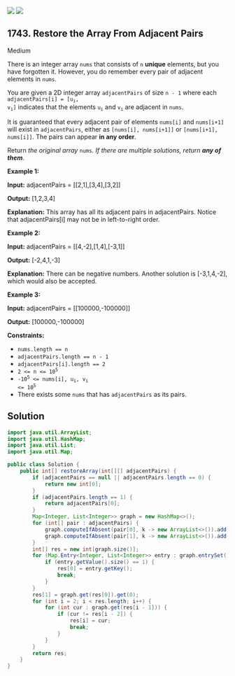 [![](https://img.shields.io/github/stars/javadev/LeetCode-in-Java?label=Stars&style=flat-square)](https://github.com/javadev/LeetCode-in-Java)
[![](https://img.shields.io/github/forks/javadev/LeetCode-in-Java?label=Fork%20me%20on%20GitHub%20&style=flat-square)](https://github.com/javadev/LeetCode-in-Java/fork)

## 1743\. Restore the Array From Adjacent Pairs

Medium

There is an integer array `nums` that consists of `n` **unique** elements, but you have forgotten it. However, you do remember every pair of adjacent elements in `nums`.

You are given a 2D integer array `adjacentPairs` of size `n - 1` where each <code>adjacentPairs[i] = [u<sub>i</sub>, v<sub>i</sub>]</code> indicates that the elements <code>u<sub>i</sub></code> and <code>v<sub>i</sub></code> are adjacent in `nums`.

It is guaranteed that every adjacent pair of elements `nums[i]` and `nums[i+1]` will exist in `adjacentPairs`, either as `[nums[i], nums[i+1]]` or `[nums[i+1], nums[i]]`. The pairs can appear **in any order**.

Return _the original array_ `nums`_. If there are multiple solutions, return **any of them**_.

**Example 1:**

**Input:** adjacentPairs = \[\[2,1],[3,4],[3,2]]

**Output:** [1,2,3,4]

**Explanation:** This array has all its adjacent pairs in adjacentPairs. Notice that adjacentPairs[i] may not be in left-to-right order.

**Example 2:**

**Input:** adjacentPairs = \[\[4,-2],[1,4],[-3,1]]

**Output:** [-2,4,1,-3]

**Explanation:** There can be negative numbers. Another solution is [-3,1,4,-2], which would also be accepted.

**Example 3:**

**Input:** adjacentPairs = \[\[100000,-100000]]

**Output:** [100000,-100000]

**Constraints:**

*   `nums.length == n`
*   `adjacentPairs.length == n - 1`
*   `adjacentPairs[i].length == 2`
*   <code>2 <= n <= 10<sup>5</sup></code>
*   <code>-10<sup>5</sup> <= nums[i], u<sub>i</sub>, v<sub>i</sub> <= 10<sup>5</sup></code>
*   There exists some `nums` that has `adjacentPairs` as its pairs.

## Solution

```java
import java.util.ArrayList;
import java.util.HashMap;
import java.util.List;
import java.util.Map;

public class Solution {
    public int[] restoreArray(int[][] adjacentPairs) {
        if (adjacentPairs == null || adjacentPairs.length == 0) {
            return new int[0];
        }
        if (adjacentPairs.length == 1) {
            return adjacentPairs[0];
        }
        Map<Integer, List<Integer>> graph = new HashMap<>();
        for (int[] pair : adjacentPairs) {
            graph.computeIfAbsent(pair[0], k -> new ArrayList<>()).add(pair[1]);
            graph.computeIfAbsent(pair[1], k -> new ArrayList<>()).add(pair[0]);
        }
        int[] res = new int[graph.size()];
        for (Map.Entry<Integer, List<Integer>> entry : graph.entrySet()) {
            if (entry.getValue().size() == 1) {
                res[0] = entry.getKey();
                break;
            }
        }
        res[1] = graph.get(res[0]).get(0);
        for (int i = 2; i < res.length; i++) {
            for (int cur : graph.get(res[i - 1])) {
                if (cur != res[i - 2]) {
                    res[i] = cur;
                    break;
                }
            }
        }
        return res;
    }
}
```